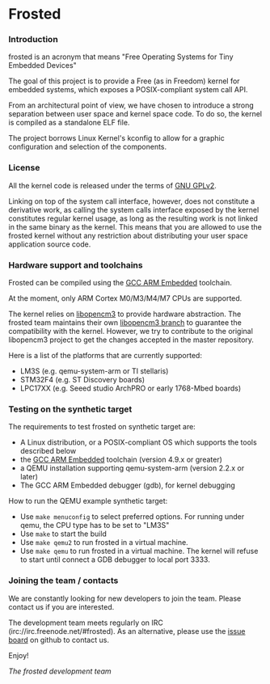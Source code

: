 # Frosted 

### Introduction

frosted is an acronym that means "Free Operating Systems for Tiny Embedded Devices"

The goal of this project is to provide a Free (as in Freedom) kernel for embedded systems, 
which exposes a POSIX-compliant system call API.

From an architectural point of view, we have chosen to introduce a strong separation between
user space and kernel space code. To do so, the kernel is compiled as a standalone ELF file. 

The project borrows Linux Kernel's kconfig to allow for a graphic configuration and selection 
of the components.

### License

All the kernel code is released under the terms of [GNU GPLv2](http://www.gnu.org/licenses/gpl-2.0.html).

Linking on top of the system call interface, however, does not constitute a derivative work, as calling
the system calls interface exposed by the kernel constitutes regular kernel usage, as long as the resulting
work is not linked in the same binary as the kernel. This means that you are allowed to use the frosted
kernel without any restriction about distributing your user space application source code.


### Hardware support and toolchains

Frosted can be compiled using the [GCC ARM Embedded](https://launchpad.net/gcc-arm-embedded) toolchain.

At the moment, only ARM Cortex M0/M3/M4/M7 CPUs are supported.

The kernel relies on [libopencm3](https://github.com/libopencm3/libopencm3/) to provide hardware abstraction. 
The frosted team maintains their own [libopencm3 branch](https://github.com/insane_adding_machines/libopencm3/)
to guarantee the compatibility with the kernel. However, we try to contribute to the original libopencm3 project
to get the changes accepted in the master repository.

Here is a list of the platforms that are currently supported:

 * LM3S (e.g. qemu-system-arm or TI stellaris)
 * STM32F4 (e.g. ST Discovery boards)
 * LPC17XX (e.g. Seeed studio ArchPRO or early 1768-Mbed boards)

### Testing on the synthetic target

The requirements to test frosted on synthetic target are:
 * A Linux distribution, or a POSIX-compliant OS which supports the tools described below
 * the [GCC ARM Embedded](https://launchpad.net/gcc-arm-embedded) toolchain (version 4.9.x or greater)
 * a QEMU installation supporting qemu-system-arm (version 2.2.x or later)
 * The GCC ARM Embedded debugger (gdb), for kernel debugging

How to run the QEMU example synthetic target:
 * Use ```make menuconfig``` to select preferred options. For running under qemu, the CPU type has to be set to "LM3S"
 * Use ```make``` to start the build
 * Use ```make qemu2``` to run frosted in a virtual machine.
 * Use ```make qemu``` to run frosted in a virtual machine. The kernel will refuse to start until connect a GDB debugger to local port 3333.

### Joining the team / contacts

We are constantly looking for new developers to join the team. Please contact us if you are interested.

The development team meets regularly on IRC (irc://irc.freenode.net/#frosted).
As an alternative, please use the [issue board](https://github.com/insane-adding-machines/frosted/issues) on github to contact us.

Enjoy!

_The frosted development team_
